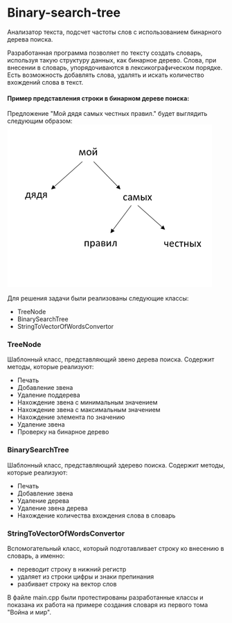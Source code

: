 # Binary-search-tree
Анализатор текста, подсчет частоты слов с использованием бинарного дерева поиска.

Разработанная программа позволяет по тексту создать словарь, используя такую структуру данных, как бинарное дерево. Слова, при внесении в словарь, упорядочиваются в лексикографическом порядке.
Есть возможность добавлять слова, удалять и искать количество вхождений слова в текст.
#### Пример представления строки в бинарном дереве поиска:
Предложение "Мой дядя самых честных правил." будет выглядить следующим образом:
![](https://github.com/NovozhilovAY/Binary-search-tree/blob/master/image.PNG)

Для решения задачи были реализованы следующие классы:
* TreeNode
* BinarySearchTree
* StringToVectorOfWordsConvertor

### TreeNode
Шаблонный класс, представляющий звено дерева поиска.
Содержит методы, которые реализуют:
* Печать
* Добавление звена
* Удаление поддерева
* Нахождение звена с минимальным значением
* Нахождение звена с максимальным значением
* Нахождение элемента по значению
* Удаление звена
* Проверку на бинарное дерево

### BinarySearchTree
Шаблонный класс, представляющий здерево поиска.
Содержит методы, которые реализуют:
* Печать
* Добавление звена
* Удаление дерева
* Удаление звена дерева
* Нахождение количества вхождения слова в словарь

### StringToVectorOfWordsConvertor
Вспомогательный класс, который подготавливает строку ко внесению в словарь, а именно:
* переводит строку в нижний регистр
* удаляет из строки цифры и знаки препинания
* разбивает строку на вектор слов

В файле main.cpp были протестированы разработанные классы и показана их работа на примере создания словаря из первого тома "Война и мир".
